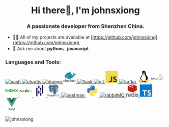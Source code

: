   <h1 align="center">Hi there👋, I'm johnsxiong</h1>    
  <h3 align="center">A passionate developer from Shenzhen China.</h3>

  - 👨‍💻 All of my projects are available at
  [https://github.com/johnsxiong](https://github.com/johnsxiong) 
  - 💬 Ask me about **python、javascript**

  <h3 align="left">Languages and Tools:</h3>
  <p align="left">
    <a
      href="https://www.gnu.org/software/bash/"
      rel="noreferrer"
      target="_blank"
    >
      <img
        alt="bash"
        height="40"
        src="https://www.vectorlogo.zone/logos/gnu_bash/gnu_bash-icon.svg"
        width="40"
      />
    </a>
    <a href="https://www.chartjs.org" rel="noreferrer" target="_blank">
      <img
        alt="chartjs"
        height="40"
        src="https://www.chartjs.org/media/logo-title.svg"
        width="40"
      />
    </a>
    <a href="https://www.djangoproject.com/" rel="noreferrer" target="_blank">
      <img
        alt="django"
        height="40"
        src="https://cdn.worldvectorlogo.com/logos/django.svg"
        width="40"
      />
    </a>
    <a href="https://www.docker.com/" rel="noreferrer" target="_blank">
      <img
        alt="docker"
        height="40"
        src="https://raw.githubusercontent.com/devicons/devicon/master/icons/docker/docker-original-wordmark.svg"
        width="40"
      />
    </a>
    <a
      href="https://flask.palletsprojects.com/"
      rel="noreferrer"
      target="_blank"
    >
      <img
        alt="flask"
        height="40"
        src="https://www.vectorlogo.zone/logos/pocoo_flask/pocoo_flask-icon.svg"
        width="40"
      />
    </a>
    <a href="https://git-scm.com/" rel="noreferrer" target="_blank">
      <img
        alt="git"
        height="40"
        src="https://www.vectorlogo.zone/logos/git-scm/git-scm-icon.svg"
        width="40"
      />
    </a>
    <a
      href="https://developer.mozilla.org/en-US/docs/Web/JavaScript"
      rel="noreferrer"
      target="_blank"
    >
      <img
        alt="javascript"
        height="40"
        src="https://raw.githubusercontent.com/devicons/devicon/master/icons/javascript/javascript-original.svg"
        width="40"
      />
    </a>
    <a href="https://kafka.apache.org/" rel="noreferrer" target="_blank">
      <img
        alt="kafka"
        height="40"
        src="https://www.vectorlogo.zone/logos/apache_kafka/apache_kafka-icon.svg"
        width="40"
      />
    </a>
    <a href="https://www.linux.org/" rel="noreferrer" target="_blank">
      <img
        alt="linux"
        height="40"
        src="https://raw.githubusercontent.com/devicons/devicon/master/icons/linux/linux-original.svg"
        width="40"
      />
    </a>
    <a href="https://www.mysql.com/" rel="noreferrer" target="_blank">
      <img
        alt="mysql"
        height="40"
        src="https://raw.githubusercontent.com/devicons/devicon/master/icons/mysql/mysql-original-wordmark.svg"
        width="40"
      />
    </a>
    <a href="https://www.nginx.com" rel="noreferrer" target="_blank">
      <img
        alt="nginx"
        height="40"
        src="https://raw.githubusercontent.com/devicons/devicon/master/icons/nginx/nginx-original.svg"
        width="40"
      />
    </a>
    <a href="https://nodejs.org" rel="noreferrer" target="_blank">
      <img
        alt="nodejs"
        height="40"
        src="https://raw.githubusercontent.com/devicons/devicon/master/icons/nodejs/nodejs-original-wordmark.svg"
        width="40"
      />
    </a>
    <a href="https://pandas.pydata.org/" rel="noreferrer" target="_blank">
      <img
        alt="pandas"
        height="40"
        src="https://raw.githubusercontent.com/devicons/devicon/2ae2a900d2f041da66e950e4d48052658d850630/icons/pandas/pandas-original.svg"
        width="40"
      />
    </a>
    <a href="https://www.postgresql.org" rel="noreferrer" target="_blank">
      <img
        alt="postgresql"
        height="40"
        src="https://raw.githubusercontent.com/devicons/devicon/master/icons/postgresql/postgresql-original-wordmark.svg"
        width="40"
      />
    </a>
    <a href="https://postman.com" rel="noreferrer" target="_blank">
      <img
        alt="postman"
        height="40"
        src="https://www.vectorlogo.zone/logos/getpostman/getpostman-icon.svg"
        width="40"
      />
    </a>
    <a href="https://www.python.org" rel="noreferrer" target="_blank">
      <img
        alt="python"
        height="40"
        src="https://raw.githubusercontent.com/devicons/devicon/master/icons/python/python-original.svg"
        width="40"
      />
    </a>
    <a href="https://www.rabbitmq.com" rel="noreferrer" target="_blank">
      <img
        alt="rabbitMQ"
        height="40"
        src="https://www.vectorlogo.zone/logos/rabbitmq/rabbitmq-icon.svg"
        width="40"
      />
    </a>
    <a href="https://redis.io" rel="noreferrer" target="_blank">
      <img
        alt="redis"
        height="40"
        src="https://raw.githubusercontent.com/devicons/devicon/master/icons/redis/redis-original-wordmark.svg"
        width="40"
      />
    </a>
    <a href="https://www.typescriptlang.org/" rel="noreferrer" target="_blank">
      <img
        alt="typescript"
        height="40"
        src="https://raw.githubusercontent.com/devicons/devicon/master/icons/typescript/typescript-original.svg"
        width="40"
      />
    </a>
    <a href="https://vuejs.org/" rel="noreferrer" target="_blank">
      <img
        alt="vuejs"
        height="40"
        src="https://raw.githubusercontent.com/devicons/devicon/master/icons/vuejs/vuejs-original-wordmark.svg"
        width="40"
      />
    </a>
  </p>

  <p>
    <img
      align="center"
      alt="johnsxiong"
      src="https://github-readme-streak-stats.herokuapp.com/?user=johnsxiong&"
    />
  </p>
